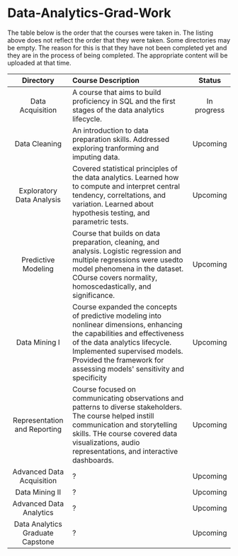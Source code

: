# Data-Analytics-Grad-Work

The table below is the order that the courses were taken in.  The listing above does not reflect the order that they were taken.  Some directories may be empty.  The reason for this is that they have not been completed yet and they are in the process of being completed.  The appropriate content will be uploaded at that time.

**Directory**|**Course Description**| Status
|:-----:|:-----| :-----: |
Data Acquisition | A course that aims to build proficiency in SQL and the first stages of the data analytics lifecycle.| In progress
Data Cleaning |  An introduction  to data preparation skills.  Addressed exploring tranforming and imputing data.| Upcoming
Exploratory Data Analysis | Covered statistical principles of the data analytics.  Learned how to compute and interpret central tendency, correltations, and variation. Learned about hypothesis testing, and parametric tests. | Upcoming
Predictive Modeling| Course that builds on data preparation, cleaning, and analysis. Logistic regression and multiple regressions were usedto model phenomena in the dataset.  COurse covers normality, homoscedastically, and significance.| Upcoming
Data Mining I | Course expanded the concepts of predictive modeling into nonlinear dimensions, enhancing the capabilities and effectiveness of the data analytics lifecycle. Implemented supervised models.  Provided the framework for assessing models' sensitivity and specificity | Upcoming
Representation and Reporting | Course focused  on communicating observations and patterns to diverse stakeholders. The course helped instill communication and storytelling skills. THe course covered data visualizations, audio representations, and interactive dashboards.  | Upcoming
Advanced Data Acquisition | ? | Upcoming
Data Mining II | ? | Upcoming
Advanced Data Analytics | ? | Upcoming
Data Analytics Graduate Capstone | ? | Upcoming
